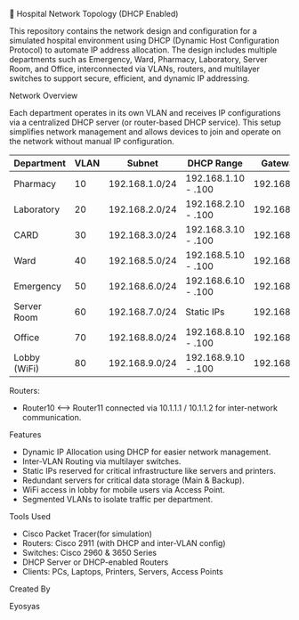 🏥 Hospital Network Topology (DHCP Enabled)

This repository contains the network design and configuration for a simulated hospital environment using DHCP (Dynamic Host Configuration Protocol) to automate IP address allocation. The design includes multiple departments such as Emergency, Ward, Pharmacy, Laboratory, Server Room, and Office, interconnected via VLANs, routers, and multilayer switches to support secure, efficient, and dynamic IP addressing.

Network Overview

Each department operates in its own VLAN and receives IP configurations via a centralized DHCP server (or router-based DHCP service). This setup simplifies network management and allows devices to join and operate on the network without manual IP configuration.

| Department       | VLAN | Subnet         | DHCP Range            | Gateway       |
|------------------|------|----------------|------------------------|---------------|
| Pharmacy         | 10   | 192.168.1.0/24 | 192.168.1.10 - .100    | 192.168.1.1   |
| Laboratory       | 20   | 192.168.2.0/24 | 192.168.2.10 - .100    | 192.168.2.1   |
| CARD             | 30   | 192.168.3.0/24 | 192.168.3.10 - .100    | 192.168.3.1   |
| Ward             | 40   | 192.168.5.0/24 | 192.168.5.10 - .100    | 192.168.5.1   |
| Emergency        | 50   | 192.168.6.0/24 | 192.168.6.10 - .100    | 192.168.6.1   |
| Server Room      | 60   | 192.168.7.0/24 | Static IPs             | 192.168.7.1   |
| Office           | 70   | 192.168.8.0/24 | 192.168.8.10 - .100    | 192.168.8.1   |
| Lobby (WiFi)     | 80   | 192.168.9.0/24 | 192.168.9.10 - .100    | 192.168.9.1   |

Routers:
- Router10 <--> Router11 connected via 10.1.1.1 / 10.1.1.2 for inter-network communication.

Features

- Dynamic IP Allocation using DHCP for easier network management.
- Inter-VLAN Routing via multilayer switches.
- Static IPs reserved for critical infrastructure like servers and printers.
- Redundant servers for critical data storage (Main & Backup).
- WiFi access in lobby for mobile users via Access Point.
- Segmented VLANs to isolate traffic per department.

Tools Used

- Cisco Packet Tracer(for simulation)
- Routers: Cisco 2911 (with DHCP and inter-VLAN config)
- Switches: Cisco 2960 & 3650 Series
- DHCP Server or DHCP-enabled Routers
- Clients: PCs, Laptops, Printers, Servers, Access Points

Created By

Eyosyas